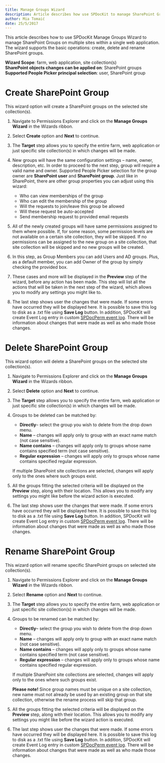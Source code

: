 ```yaml
---
title: Manage Groups Wizard
description: Article describes how use SPDocKit to manage SharePoint Groups
author: Mia Tomaić
date: 25/5/2017
---
```


This article describes how to use SPDocKit Manage Groups Wizard to manage SharePoint Groups on multiple sites within a single web application. The wizard supports the basic operations: create, delete and rename SharePoint groups.

**Wizard Scope**: farm, web application, site collection(s)  
**SharePoint objects changes can be applied on**: SharePoint groups  
**Supported People Picker principal selection**: user, SharePoint group

# Create SharePoint Group
This wizard option will create a SharePoint groups on the selected site collection(s).
1. Navigate to Permissions Explorer and click on the **Manage Groups Wizard** in the Wizards ribbon.
2. Select **Create** option and **Next** to continue.
3. The **Target** step allows you to specify the entire farm, web application or just specific site collection(s) in which changes will be made.
4.  New groups will have the same configuration settings – name, owner, description, etc. In order to proceed to the next step, group will require a valid name and owner. Supported People Picker selection for the group owner are **SharePoint user** and **SharePoint group**. Just like in SharePoint, there are other group properties you can adjust using this wizard:

    * Who can view memberships of the group
    * Who can edit the membership of the group
    * Will the requests to join/leave this group be allowed
    * Will these request be auto-accepted
    * Send membership request to provided email requests

5. All of the newly created groups will have same permissions assigned to them where possible. If, for some reason, some permission levels are not available on a certain site collection, they will be skipped. If no permissions can be assigned to the new group on a site collection, that site collection will be skipped and no new groups will be created.
6. In this step, as Group Members you can add Users and AD groups. Plus, as a default member, you can add Owner of the group by simply checking the provided box.
7. These cases and more will be displayed in the **Preview** step of the wizard, before any action has been made. This step will list all the actions that will be taken in the next step of the wizard, which allows you to modify any settings you might like to.
8. The last step shows user the changes that were made. If some errors have occurred they will be displayed here. It is possible to save this log to disk as a .txt file using **Save Log** button. In addition, SPDocKit will create Event Log entry in custom [SPDocPerm event log](#internal/permission-management/spdocit-permission-management-event-log). There will be information about changes that were made as well as who made those changes.

# Delete SharePoint Group
This wizard option will delete a SharePoint groups on the selected site collection(s).
1.  Navigate to Permissions Explorer and click on the **Manage Groups Wizard** in the Wizards ribbon.
2. Select **Delete** option and **Next** to continue.
3. The **Target** step allows you to specify the entire farm, web application or just specific site collection(s) in which changes will be made.
4.  Groups to be deleted can be matched by:

    * **Directly**– select the group you wish to delete from the drop down menu.
    * **Name** – changes will apply only to group with an exact name match (not case sensitive).
    * **Name contains** – changes will apply only to groups whose name contains specified term (not case sensitive).
    * **Regular expression** – changes will apply only to groups whose name contains specified regular expression.

    If multiple SharePoint site collections are selected, changes will apply only to the ones where such groups exist.
5. All the groups fitting the selected criteria will be displayed on the **Preview** step, along with their location. This allows you to modify any settings you might like before the wizard action is executed.
6. The last step shows user the changes that were made. If some errors have occurred they will be displayed here. It is possible to save this log to disk as a .txt file using **Save Log** button. In addition, SPDocKit will create Event Log entry in custom [SPDocPerm event log](#internal/permission-management/spdockit-permission-management-event-log). There will be information about changes that were made as well as who made those changes.

# Rename SharePoint Group
This wizard option will rename specific SharePoint groups on selected site collection(s).

1. Navigate to Permissions Explorer and click on the **Manage Groups Wizard** in the Wizards ribbon.
2. Select **Rename** option and **Next** to continue.
3. The **Target** step allows you to specify the entire farm, web application or just specific site collection(s) in which changes will be made.

4. Groups to be renamed can be matched by:
    * **Directly**– select the group you wish to delete from the drop down menu.
    * **Name** – changes will apply only to group with an exact name match (not case sensitive).
    * **Name contains** – changes will apply only to groups whose name contains specified term (not case sensitive).
    * **Regular expression** – changes will apply only to groups whose name contains specified regular expression.

    If multiple SharePoint site collections are selected, changes will apply only to the ones where such groups exist.

    **Please note!** Since group names must be unique on a site collection, new name must not already be used by an existing group on that site collection, otherwise the rename process will skip that group.
5. All the groups fitting the selected criteria will be displayed on the **Preview** step, along with their location. This allows you to modify any settings you might like before the wizard action is executed.
6. The last step shows user the changes that were made. If some errors have occurred they will be displayed here. It is possible to save this log to disk as a .txt file using **Save Log** button. In addition, SPDocKit will create Event Log entry in custom [SPDocPerm event log](#internal/permission-management/spdockit-permission-management-event-log). There will be information about changes that were made as well as who made those changes.